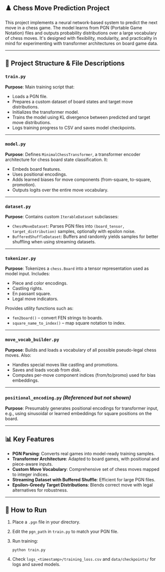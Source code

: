 ## ♟️ Chess Move Prediction Project

This project implements a neural network-based system to predict the next move in a chess game. The model learns from PGN (Portable Game Notation) files and outputs probability distributions over a large vocabulary of chess moves. It's designed with flexibility, modularity, and practicality in mind for experimenting with transformer architectures on board game data.

---

## 📁 Project Structure & File Descriptions

### `train.py`

**Purpose**:
Main training script that:

* Loads a PGN file.
* Prepares a custom dataset of board states and target move distributions.
* Initializes the transformer model.
* Trains the model using KL divergence between predicted and target move distributions.
* Logs training progress to CSV and saves model checkpoints.

---

### `model.py`

**Purpose**:
Defines `MinimalChessTransformer`, a transformer encoder architecture for chess board state classification. It:

* Embeds board features.
* Uses positional encodings.
* Adds learned biases for move components (from-square, to-square, promotion).
* Outputs logits over the entire move vocabulary.

---

### `dataset.py`

**Purpose**:
Contains custom `IterableDataset` subclasses:

* `ChessMoveDataset`: Parses PGN files into `(board_tensor, target_distribution)` samples, optionally with epsilon noise.
* `BufferedShuffleDataset`: Buffers and randomly yields samples for better shuffling when using streaming datasets.

---

### `tokenizer.py`

**Purpose**:
Tokenizes a `chess.Board` into a tensor representation used as model input. Includes:

* Piece and color encodings.
* Castling rights.
* En passant square.
* Legal move indicators.

Provides utility functions such as:

* `fen2board()` – convert FEN strings to boards.
* `square_name_to_index()` – map square notation to index.

---

### `move_vocab_builder.py`

**Purpose**:
Builds and loads a vocabulary of all possible pseudo-legal chess moves. Also:

* Handles special moves like castling and promotions.
* Saves and loads vocab from disk.
* Computes per-move component indices (from/to/promo) used for bias embeddings.

---

### `positional_encoding.py` *(Referenced but not shown)*

**Purpose**:
Presumably generates positional encodings for transformer input, e.g., using sinusoidal or learned embeddings for square positions on the board.

---

## 📊 Key Features

* **PGN Parsing**: Converts real games into model-ready training samples.
* **Transformer Architecture**: Adapted to board games, with positional and piece-aware inputs.
* **Custom Move Vocabulary**: Comprehensive set of chess moves mapped to integer indices.
* **Streaming Dataset with Buffered Shuffle**: Efficient for large PGN files.
* **Epsilon-Greedy Target Distributions**: Blends correct move with legal alternatives for robustness.

---

## 🚀 How to Run

1. Place a `.pgn` file in your directory.
2. Edit the `pgn_path` in `train.py` to match your PGN file.
3. Run training:

   ```bash
   python train.py
   ```
4. Check `logs_<timestamp>/training_loss.csv` and `data/checkpoints/` for logs and saved models.


